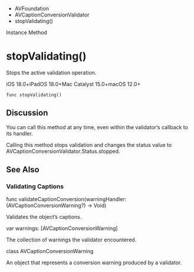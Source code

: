 

- AVFoundation
- AVCaptionConversionValidator
-  stopValidating() 

Instance Method

# stopValidating()

Stops the active validation operation.

iOS 18.0+iPadOS 18.0+Mac Catalyst 15.0+macOS 12.0+

``` source
func stopValidating()
```

## Discussion

You can call this method at any time, even within the validator’s callback to its handler.

Calling this method stops validation and changes the status value to AVCaptionConversionValidator.Status.stopped.

## See Also

### Validating Captions

func validateCaptionConversion(warningHandler: (AVCaptionConversionWarning?) -> Void)

Validates the object’s captions.

var warnings: [AVCaptionConversionWarning]

The collection of warnings the validator encountered.

class AVCaptionConversionWarning

An object that represents a conversion warning produced by a validator.

